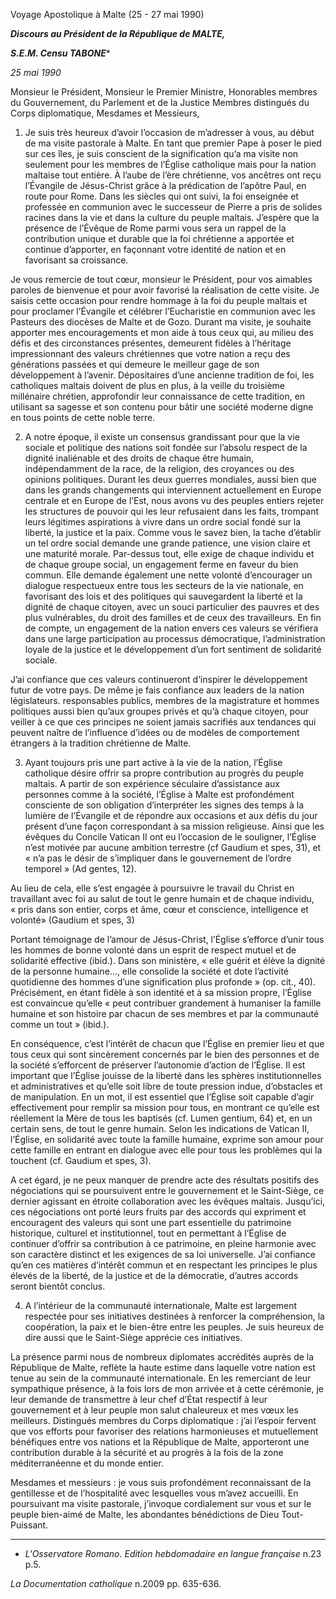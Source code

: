 Voyage Apostolique à Malte (25 - 27 mai 1990)

***Discours au Président de la République de MALTE,***

***S.E.M. Censu TABONE****

*25 mai 1990*

Monsieur le Président, Monsieur le Premier Ministre, Honorables membres du Gouvernement, du Parlement et de la Justice Membres distingués du Corps diplomatique, Mesdames et Messieurs,

1. Je suis très heureux d’avoir l’occasion de m’adresser à vous, au début de ma visite pastorale à Malte. En tant que premier Pape à poser le pied sur ces îles, je suis conscient de la signification qu’a ma visite non seulement pour les membres de l’Église catholique mais pour la nation maltaise tout entière. À l’aube de l’ère chrétienne, vos ancêtres ont reçu l’Évangile de Jésus-Christ grâce à la prédication de l’apôtre Paul, en route pour Rome. Dans les siècles qui ont suivi, la foi enseignée et professée en communion avec le successeur de Pierre a pris de solides racines dans la vie et dans la culture du peuple maltais. J’espère que la présence de l’Évêque de Rome parmi vous sera un rappel de la contribution unique et durable que la foi chrétienne a apportée et continue d’apporter, en façonnant votre identité de nation et en favorisant sa croissance.

Je vous remercie de tout cœur, monsieur le Président, pour vos aimables paroles de bienvenue et pour avoir favorisé la réalisation de cette visite. Je saisis cette occasion pour rendre hommage à la foi du peuple maltais et pour proclamer l’Évangile et célébrer l’Eucharistie en communion avec les Pasteurs des diocèses de Malte et de Gozo. Durant ma visite, je souhaite apporter mes encouragements et mon aide à tous ceux qui, au milieu des défis et des circonstances présentes, demeurent fidèles à l’héritage impressionnant des valeurs chrétiennes que votre nation a reçu des générations passées et qui demeure le meilleur gage de son développement à l’avenir. Dépositaires d’une ancienne tradition de foi, les catholiques maltais doivent de plus en plus, à la veille du troisième millénaire chrétien, approfondir leur connaissance de cette tradition, en utilisant sa sagesse et son contenu pour bâtir une société moderne digne en tous points de cette noble terre.

2. A notre époque, il existe un consensus grandissant pour que la vie sociale et politique des nations soit fondée sur l’absolu respect de la dignité inaliénable et des droits de chaque être humain, indépendamment de la race, de la religion, des croyances ou des opinions politiques. Durant les deux guerres mondiales, aussi bien que dans les grands changements qui interviennent actuellement en Europe centrale et en Europe de l’Est, nous avons vu des peuples entiers rejeter les structures de pouvoir qui les leur refusaient dans les faits, trompant leurs légitimes aspirations à vivre dans un ordre social fondé sur la liberté, la justice et la paix. Comme vous le savez bien, la tache d’établir un tel ordre social demande une grande patience, une vision claire et une maturité morale. Par-dessus tout, elle exige de chaque individu et de chaque groupe social, un engagement ferme en faveur du bien commun. Elle demande également une nette volonté d’encourager un dialogue respectueux entre tous les secteurs de la vie nationale, en favorisant des lois et des politiques qui sauvegardent la liberté et la dignité de chaque citoyen, avec un souci particulier des pauvres et des plus vulnérables, du droit des familles et de ceux des travailleurs. En fin de compte, un engagement de la nation envers ces valeurs se vérifiera dans une large participation au processus démocratique, l’administration loyale de la justice et le développement d’un fort sentiment de solidarité sociale.

J’ai confiance que ces valeurs continueront d’inspirer le développement futur de votre pays. De même je fais confiance aux leaders de la nation législateurs. responsables publics, membres de la magistrature et hommes politiques aussi bien qu’aux groupes privés et qu’à chaque citoyen, pour veiller à ce que ces principes ne soient jamais sacrifiés aux tendances qui peuvent naître de l’influence d’idées ou de modèles de comportement étrangers à la tradition chrétienne de Malte.

3. Ayant toujours pris une part active à la vie de la nation, l’Église catholique désire offrir sa propre contribution au progrès du peuple maltais. A partir de son expérience séculaire d’assistance aux personnes comme à la société, l’Église à Malte est profondément consciente de son obligation d’interpréter les signes des temps à la lumière de l’Évangile et de répondre aux occasions et aux défis du jour présent d’une façon correspondant à sa mission religieuse. Ainsi que les évêques du Concile Vatican II ont eu l’occasion de le souligner, l’Église n’est motivée par aucune ambition terrestre (cf Gaudium et spes, 31), et « n’a pas le désir de s’impliquer dans le gouvernement de l’ordre temporel » (Ad gentes, 12).

Au lieu de cela, elle s’est engagée à poursuivre le travail du Christ en travaillant avec foi au salut de tout le genre humain et de chaque individu, « pris dans son entier, corps et âme, cœur et conscience, intelligence et volonté» (Gaudium et spes, 3)

Portant témoignage de l’amour de Jésus-Christ, l’Église s’efforce d’unir tous les hommes de bonne volonté dans un esprit de respect mutuel et de solidarité effective (ibid.). Dans son ministère, « elle guérit et élève la dignité de la personne humaine..., elle consolide la société et dote l’activité quotidienne des hommes d’une signification plus profonde » (op. cit., 40). Précisément, en étant fidèle à son identité et à sa mission propre, l’Église est convaincue qu’elle « peut contribuer grandement à humaniser la famille humaine et son histoire par chacun de ses membres et par la communauté comme un tout » (ibid.).

En conséquence, c’est l’intérêt de chacun que l’Église en premier lieu et que tous ceux qui sont sincèrement concernés par le bien des personnes et de la société s’efforcent de préserver l’autonomie d’action de l’Église. Il est important que l’Église jouisse de la liberté dans les sphères institutionnelles et administratives et qu’elle soit libre de toute pression indue, d’obstacles et de manipulation. En un mot, il est essentiel que l’Église soit capable d’agir effectivement pour remplir sa mission pour tous, en montrant ce qu’elle est réellement la Mère de tous les baptisés (cf. Lumen gentium, 64) et, en un certain sens, de tout le genre humain. Selon les indications de Vatican II, l’Église, en solidarité avec toute la famille humaine, exprime son amour pour cette famille en entrant en dialogue avec elle pour tous les problèmes qui la touchent (cf. Gaudium et spes, 3).

A cet égard, je ne peux manquer de prendre acte des résultats positifs des négociations qui se poursuivent entre le gouvernement et le Saint-Siège, ce dernier agissant en étroite collaboration avec les évêques maltais. Jusqu’ici, ces négociations ont porté leurs fruits par des accords qui expriment et encouragent des valeurs qui sont une part essentielle du patrimoine historique, culturel et institutionnel, tout en permettant à l’Église de continuer d’offrir sa contribution à ce patrimoine, en pleine harmonie avec son caractère distinct et les exigences de sa loi universelle. J’ai confiance qu’en ces matières d’intérêt commun et en respectant les principes le plus élevés de la liberté, de la justice et de la démocratie, d’autres accords seront bientôt conclus.

4. A l’intérieur de la communauté internationale, Malte est largement respectée pour ses initiatives destinées à renforcer la compréhension, la coopération, la paix et le bien-être entre les peuples. Je suis heureux de dire aussi que le Saint-Siège apprécie ces initiatives.

La présence parmi nous de nombreux diplomates accrédités auprès de la République de Malte, reflète la haute estime dans laquelle votre nation est tenue au sein de la communauté internationale. En les remerciant de leur sympathique présence, à la fois lors de mon arrivée et à cette cérémonie, je leur demande de transmettre à leur chef d’État respectif à leur gouvernement et à leur peuple mon salut chaleureux et mes vœux les meilleurs. Distingués membres du Corps diplomatique : j’ai l’espoir fervent que vos efforts pour favoriser des relations harmonieuses et mutuellement bénéfiques entre vos nations et la République de Malte, apporteront une contribution durable à la sécurité et au progrès à la fois de la zone méditerranéenne et du monde entier.

Mesdames et messieurs : je vous suis profondément reconnaissant de la gentillesse et de l’hospitalité avec lesquelles vous m’avez accueilli. En poursuivant ma visite pastorale, j’invoque cordialement sur vous et sur le peuple bien-aimé de Malte, les abondantes bénédictions de Dieu Tout-Puissant.

* * *

* *L'Osservatore Romano. Edition hebdomadaire en langue française* n.23 p.5.

*La Documentation catholique* n.2009 pp. 635-636.